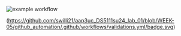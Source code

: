 ![example workflow](https://github.com/swilli21/docs/actions/workflows/validations.yml/badge.svg)


(https://github.com/swilli21/aap3uc_DS5111su24_lab_01/blob/WEEK-05/github_automation/.github/workflows/validations.yml/badge.svg)
